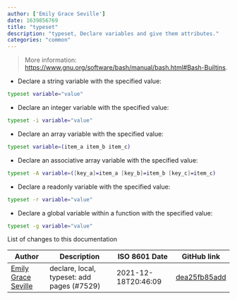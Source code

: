 ```yaml
---
author: ['Emily Grace Seville']
date: 1639856769
title: "typeset"
description: "typeset, Declare variables and give them attributes."
categories: "common"
---
```

> More information: <https://www.gnu.org/software/bash/manual/bash.html#Bash-Builtins>.

- Declare a string variable with the specified value:

```bash
typeset variable="value"
```

- Declare an integer variable with the specified value:

```bash
typeset -i variable="value"
```

- Declare an array variable with the specified value:

```bash
typeset variable=(item_a item_b item_c)
```

- Declare an associative array variable with the specified value:

```bash
typeset -A variable=([key_a]=item_a [key_b]=item_b [key_c]=item_c)
```

- Declare a readonly variable with the specified value:

```bash
typeset -r variable="value"
```

- Declare a global variable within a function with the specified value:

```bash
typeset -g variable="value"
```
List of changes to this documentation


Author | Description | ISO 8601 Date | GitHub link
------|-----|-----|-----
[Emily Grace Seville](mailto:emilyseville7cf@gmail.com) | declare, local, typeset: add pages (#7529) | 2021-12-18T20:46:09 | [dea25fb85add](https://github.com/tldr-pages/tldr/commit/dea25fb85add59a3d75df3df9822f7b7c803c755)


